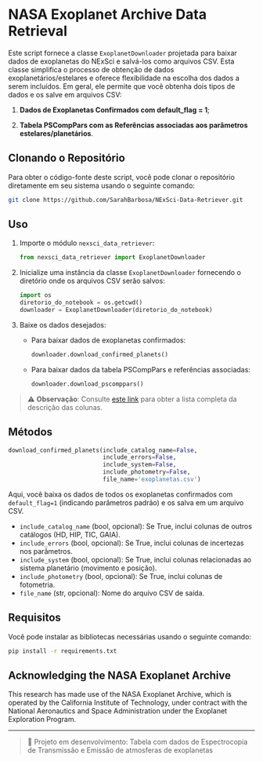 # NASA Exoplanet Archive Data Retrieval

Este script fornece a classe `ExoplanetDownloader` projetada para baixar dados de exoplanetas do NExSci e salvá-los como arquivos CSV. Esta classe simplifica o processo de obtenção de dados exoplanetários/estelares e oferece flexibilidade na escolha dos dados a serem incluídos. Em geral, ele permite que você obtenha dois tipos de dados e os salve em arquivos CSV:

1. **Dados de Exoplanetas Confirmados com default_flag = 1**;

2. **Tabela PSCompPars com as Referências associadas aos parâmetros estelares/planetários**.

## Clonando o Repositório

Para obter o código-fonte deste script, você pode clonar o repositório diretamente em seu sistema usando o seguinte comando:

```bash
git clone https://github.com/SarahBarbosa/NExSci-Data-Retriever.git
```

## Uso

1. Importe o módulo `nexsci_data_retriever`:

   ```python
   from nexsci_data_retriever import ExoplanetDownloader
   ```

2. Inicialize uma instância da classe `ExoplanetDownloader` fornecendo o diretório onde os arquivos CSV serão salvos:

   ```python
   import os
   diretorio_do_notebook = os.getcwd()
   downloader = ExoplanetDownloader(diretorio_do_notebook)
   ```

3. Baixe os dados desejados:

   - Para baixar dados de exoplanetas confirmados:

     ```python
     downloader.download_confirmed_planets()
     ```

   - Para baixar dados da tabela PSCompPars e referências associadas:

     ```python
     downloader.download_pscomppars()
     ```

> ⚠️ **Observação**: Consulte [este link](https://exoplanetarchive.ipac.caltech.edu/docs/ps-conf-ext-mapping.pdf) para obter a lista completa da descrição das colunas.

## Métodos 

```python
download_confirmed_planets(include_catalog_name=False,
                           include_errors=False,
                           include_system=False,
                           include_photometry=False,
                           file_name='exoplanetas.csv')
```
Aqui, você baixa os dados de todos os exoplanetas confirmados com `default_flag=1` (indicando parâmetros padrão) e os salva em um arquivo CSV.

- `include_catalog_name` (bool, opcional): Se True, inclui colunas de outros catálogos (HD, HIP, TIC, GAIA).
- `include_errors` (bool, opcional): Se True, inclui colunas de incertezas nos parâmetros.
- `include_system` (bool, opcional): Se True, inclui colunas relacionadas ao sistema planetário (movimento e posição).
- `include_photometry` (bool, opcional): Se True, inclui colunas de fotometria.
- `file_name` (str, opcional): Nome do arquivo CSV de saída.

## Requisitos

Você pode instalar as bibliotecas necessárias usando o seguinte comando:

```bash
pip install -r requirements.txt
```

## Acknowledging the NASA Exoplanet Archive

This research has made use of the NASA Exoplanet Archive, which is operated by the California Institute of Technology, under contract with the National Aeronautics and Space Administration under the Exoplanet Exploration Program.

---

> 🔭 Projeto em desenvolvimento: Tabela com dados de Espectrocopia de Transmissão e Emissão de atmosferas de exoplanetas

